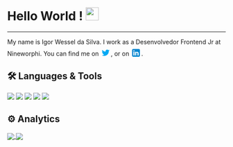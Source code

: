 <h1>
Hello World ! <img src="https://emojis.slackmojis.com/emojis/images/1531849430/4246/blob-sunglasses.gif?1531849430" width="30"/> </h1> <hr>

My name is Igor Wessel da Silva. I work as a Desenvolvedor Frontend Jr at Nineworphi. You can find me on <a href="https://www.linkedin.com/in/igor-wessel/"><svg xmlns="http://www.w3.org/2000/svg" x="0px" y="0px"
width="24" height="24"
viewBox="0 0 48 48"
style=" fill:#000000; top:5px; position: relative"><path fill="#03A9F4" d="M42,12.429c-1.323,0.586-2.746,0.977-4.247,1.162c1.526-0.906,2.7-2.351,3.251-4.058c-1.428,0.837-3.01,1.452-4.693,1.776C34.967,9.884,33.05,9,30.926,9c-4.08,0-7.387,3.278-7.387,7.32c0,0.572,0.067,1.129,0.193,1.67c-6.138-0.308-11.582-3.226-15.224-7.654c-0.64,1.082-1,2.349-1,3.686c0,2.541,1.301,4.778,3.285,6.096c-1.211-0.037-2.351-0.374-3.349-0.914c0,0.022,0,0.055,0,0.086c0,3.551,2.547,6.508,5.923,7.181c-0.617,0.169-1.269,0.263-1.941,0.263c-0.477,0-0.942-0.054-1.392-0.135c0.94,2.902,3.667,5.023,6.898,5.086c-2.528,1.96-5.712,3.134-9.174,3.134c-0.598,0-1.183-0.034-1.761-0.104C9.268,36.786,13.152,38,17.321,38c13.585,0,21.017-11.156,21.017-20.834c0-0.317-0.01-0.633-0.025-0.945C39.763,15.197,41.013,13.905,42,12.429"></path></svg></a>,  or on <a href="https://www.linkedin.com/in/igor-wessel/"><svg xmlns="http://www.w3.org/2000/svg" x="0px" y="0px"
width="24" height="24"
viewBox="0 0 48 48"
style=" fill:#000000; top:5px; position: relative"><path fill="#0288D1" d="M42,37c0,2.762-2.238,5-5,5H11c-2.761,0-5-2.238-5-5V11c0-2.762,2.239-5,5-5h26c2.762,0,5,2.238,5,5V37z"></path><path fill="#FFF" d="M12 19H17V36H12zM14.485 17h-.028C12.965 17 12 15.888 12 14.499 12 13.08 12.995 12 14.514 12c1.521 0 2.458 1.08 2.486 2.499C17 15.887 16.035 17 14.485 17zM36 36h-5v-9.099c0-2.198-1.225-3.698-3.192-3.698-1.501 0-2.313 1.012-2.707 1.99C24.957 25.543 25 26.511 25 27v9h-5V19h5v2.616C25.721 20.5 26.85 19 29.738 19c3.578 0 6.261 2.25 6.261 7.274L36 36 36 36z"></path></svg></a>.


## 🛠 Languages & Tools  
![](https://img.shields.io/badge/Code-Javascript-informational?style=flat&logoColor=white&logo=javascript) 
![](https://img.shields.io/badge/Code-Typescript-informational?style=flat&logoColor=white&logo=typescript)
![](https://img.shields.io/badge/Tools-React-informational?style=flat&logoColor=white&logo=react)
![](https://img.shields.io/badge/Tools-React%20Native-informational?style=flat&logoColor=white&logo=react)
![](https://img.shields.io/badge/Tools-Docker-informational?style=flat&logoColor=white&logo=docker)



## ⚙️ Analytics 

<a href="https://github.com/igorwessel/igorwessel">
  <img align="center" src="https://github-readme-stats.vercel.app/api/top-langs/?username=igorwessel&theme=dark&langs_count=3&layout=compact&count_private=true" />
</a>
<a href="https://github.com/igorwessel/igorwessel">
  <img align="center" src="https://github-readme-stats.vercel.app/api/?username=igorwessel&theme=dark&count_private=true&show_icons=true" />
</a>



<!-- links to social media icons -->

<!-- icons with padding -->

[1.1]: http://i.imgur.com/tXSoThF.png (twitter icon with padding)
[2.1]: http://i.imgur.com/0o48UoR.png (github icon with padding)

<!-- icons without padding -->

[1.2]: http://i.imgur.com/wWzX9uB.png (twitter icon without padding)
[2.2]: http://i.imgur.com/9I6NRUm.png (github icon without padding)


<!-- links to your social media accounts -->

[1]: https://twitter.com/igor_wessel
[2]: https://github.com/igorwessel
[3]: https://www.linkedin.com/in/igor-wessel/